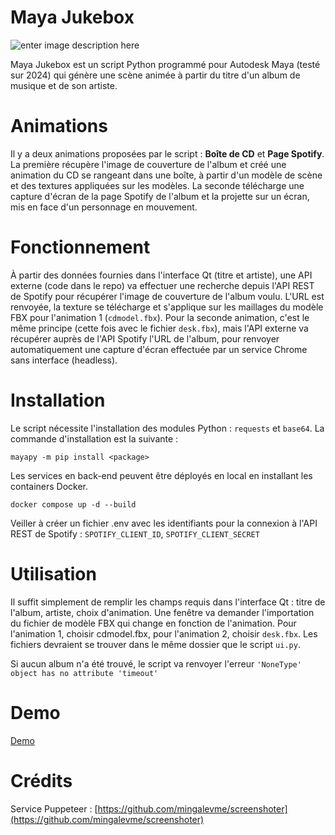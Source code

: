 ﻿# Maya Jukebox

![enter image description here](https://i.imgur.com/lVOiXrE.jpeg)

Maya Jukebox est un script Python programmé pour Autodesk Maya (testé sur 2024) qui génère une scène animée à partir du titre d'un album de musique et de son artiste.

# Animations

Il y a deux animations proposées par le script : **Boîte de CD** et **Page Spotify**.
La première récupère l'image de couverture de l'album et créé une animation du CD se rangeant dans une boîte, à partir d'un modèle de scène et des textures appliquées sur les modèles.
La seconde télécharge une capture d'écran de la page Spotify de l'album et la projette sur un écran, mis en face d'un personnage en mouvement.   

# Fonctionnement

À partir des données fournies dans l'interface Qt (titre et artiste), une API externe (code dans le repo) va effectuer une recherche depuis l'API REST de Spotify pour récupérer l'image de couverture de l'album voulu. L'URL est renvoyée, la texture se télécharge et s'applique sur les maillages du modèle FBX pour l'animation 1 (`cdmodel.fbx`).
Pour la seconde animation, c'est le même principe (cette fois avec le fichier `desk.fbx`), mais l'API externe va récupérer auprès de l'API Spotify l'URL de l'album, pour renvoyer automatiquement une capture d'écran effectuée par un service Chrome sans interface (headless).

# Installation

Le script nécessite l'installation des modules Python : `requests` et `base64`. 
La commande d'installation est la suivante :

    mayapy -m pip install <package>

Les services en back-end peuvent être déployés en local en installant les containers Docker.

    docker compose up -d --build

Veiller à créer un fichier .env avec les identifiants pour la connexion à l'API REST de Spotify : `SPOTIFY_CLIENT_ID`, `SPOTIFY_CLIENT_SECRET`

# Utilisation

Il suffit simplement de remplir les champs requis dans l'interface Qt : titre de l'album, artiste, choix d'animation. Une fenêtre va demander l'importation du fichier de modèle FBX qui change en fonction de l'animation. Pour l'animation 1, choisir cdmodel.fbx, pour l'animation 2, choisir `desk.fbx`. Les fichiers devraient se trouver dans le même dossier que le script `ui.py`.

Si aucun album n'a été trouvé, le script va renvoyer l'erreur `'NoneType' object has no attribute 'timeout'`

# Demo

[Demo](https://www.youtube.com/watch?v=oTB_NJbxjmA)

# Crédits

Service Puppeteer : [https://github.com/mingalevme/screenshoter](https://github.com/mingalevme/screenshoter)
